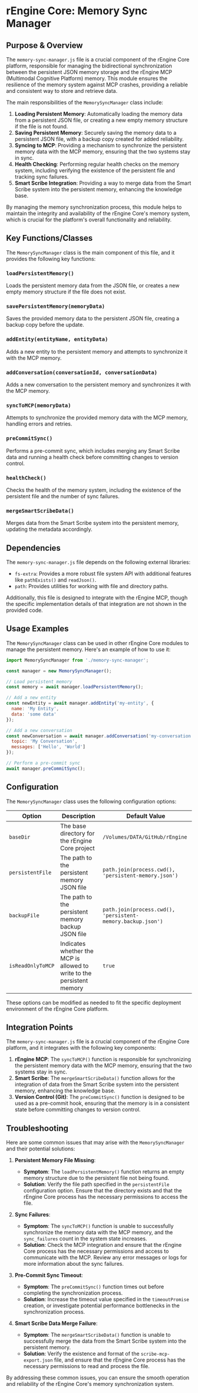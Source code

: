# rEngine Core: Memory Sync Manager

## Purpose & Overview

The `memory-sync-manager.js` file is a crucial component of the rEngine Core platform, responsible for managing the bidirectional synchronization between the persistent JSON memory storage and the rEngine MCP (Multimodal Cognitive Platform) memory. This module ensures the resilience of the memory system against MCP crashes, providing a reliable and consistent way to store and retrieve data.

The main responsibilities of the `MemorySyncManager` class include:

1. **Loading Persistent Memory**: Automatically loading the memory data from a persistent JSON file, or creating a new empty memory structure if the file is not found.
2. **Saving Persistent Memory**: Securely saving the memory data to a persistent JSON file, with a backup copy created for added reliability.
3. **Syncing to MCP**: Providing a mechanism to synchronize the persistent memory data with the MCP memory, ensuring that the two systems stay in sync.
4. **Health Checking**: Performing regular health checks on the memory system, including verifying the existence of the persistent file and tracking sync failures.
5. **Smart Scribe Integration**: Providing a way to merge data from the Smart Scribe system into the persistent memory, enhancing the knowledge base.

By managing the memory synchronization process, this module helps to maintain the integrity and availability of the rEngine Core's memory system, which is crucial for the platform's overall functionality and reliability.

## Key Functions/Classes

The `MemorySyncManager` class is the main component of this file, and it provides the following key functions:

### `loadPersistentMemory()`

Loads the persistent memory data from the JSON file, or creates a new empty memory structure if the file does not exist.

### `savePersistentMemory(memoryData)`

Saves the provided memory data to the persistent JSON file, creating a backup copy before the update.

### `addEntity(entityName, entityData)`

Adds a new entity to the persistent memory and attempts to synchronize it with the MCP memory.

### `addConversation(conversationId, conversationData)`

Adds a new conversation to the persistent memory and synchronizes it with the MCP memory.

### `syncToMCP(memoryData)`

Attempts to synchronize the provided memory data with the MCP memory, handling errors and retries.

### `preCommitSync()`

Performs a pre-commit sync, which includes merging any Smart Scribe data and running a health check before committing changes to version control.

### `healthCheck()`

Checks the health of the memory system, including the existence of the persistent file and the number of sync failures.

### `mergeSmartScribeData()`

Merges data from the Smart Scribe system into the persistent memory, updating the metadata accordingly.

## Dependencies

The `memory-sync-manager.js` file depends on the following external libraries:

- `fs-extra`: Provides a more robust file system API with additional features like `pathExists()` and `readJson()`.
- `path`: Provides utilities for working with file and directory paths.

Additionally, this file is designed to integrate with the rEngine MCP, though the specific implementation details of that integration are not shown in the provided code.

## Usage Examples

The `MemorySyncManager` class can be used in other rEngine Core modules to manage the persistent memory. Here's an example of how to use it:

```javascript
import MemorySyncManager from './memory-sync-manager';

const manager = new MemorySyncManager();

// Load persistent memory
const memory = await manager.loadPersistentMemory();

// Add a new entity
const newEntity = await manager.addEntity('my-entity', {
  name: 'My Entity',
  data: 'some data'
});

// Add a new conversation
const newConversation = await manager.addConversation('my-conversation', {
  topic: 'My Conversation',
  messages: ['Hello', 'World']
});

// Perform a pre-commit sync
await manager.preCommitSync();
```

## Configuration

The `MemorySyncManager` class uses the following configuration options:

| Option | Description | Default Value |
| --- | --- | --- |
| `baseDir` | The base directory for the rEngine Core project | `/Volumes/DATA/GitHub/rEngine` |
| `persistentFile` | The path to the persistent memory JSON file | `path.join(process.cwd(), 'persistent-memory.json')` |
| `backupFile` | The path to the persistent memory backup JSON file | `path.join(process.cwd(), 'persistent-memory.backup.json')` |
| `isReadOnlyToMCP` | Indicates whether the MCP is allowed to write to the persistent memory | `true` |

These options can be modified as needed to fit the specific deployment environment of the rEngine Core platform.

## Integration Points

The `memory-sync-manager.js` file is a crucial component of the rEngine Core platform, and it integrates with the following key components:

1. **rEngine MCP**: The `syncToMCP()` function is responsible for synchronizing the persistent memory data with the MCP memory, ensuring that the two systems stay in sync.
2. **Smart Scribe**: The `mergeSmartScribeData()` function allows for the integration of data from the Smart Scribe system into the persistent memory, enhancing the knowledge base.
3. **Version Control (Git)**: The `preCommitSync()` function is designed to be used as a pre-commit hook, ensuring that the memory is in a consistent state before committing changes to version control.

## Troubleshooting

Here are some common issues that may arise with the `MemorySyncManager` and their potential solutions:

1. **Persistent Memory File Missing**:
   - **Symptom**: The `loadPersistentMemory()` function returns an empty memory structure due to the persistent file not being found.
   - **Solution**: Verify the file path specified in the `persistentFile` configuration option. Ensure that the directory exists and that the rEngine Core process has the necessary permissions to access the file.

1. **Sync Failures**:
   - **Symptom**: The `syncToMCP()` function is unable to successfully synchronize the memory data with the MCP memory, and the `sync_failures` count in the system state increases.
   - **Solution**: Check the MCP integration and ensure that the rEngine Core process has the necessary permissions and access to communicate with the MCP. Review any error messages or logs for more information about the sync failures.

1. **Pre-Commit Sync Timeout**:
   - **Symptom**: The `preCommitSync()` function times out before completing the synchronization process.
   - **Solution**: Increase the timeout value specified in the `timeoutPromise` creation, or investigate potential performance bottlenecks in the synchronization process.

1. **Smart Scribe Data Merge Failure**:
   - **Symptom**: The `mergeSmartScribeData()` function is unable to successfully merge the data from the Smart Scribe system into the persistent memory.
   - **Solution**: Verify the existence and format of the `scribe-mcp-export.json` file, and ensure that the rEngine Core process has the necessary permissions to read and process the file.

By addressing these common issues, you can ensure the smooth operation and reliability of the rEngine Core's memory synchronization system.
